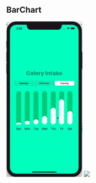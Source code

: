 ## BarChart

<img src="./screenshots/barchart1.gif" width="200"> <img src="./screenshots/barchart2.gif" width="200">
